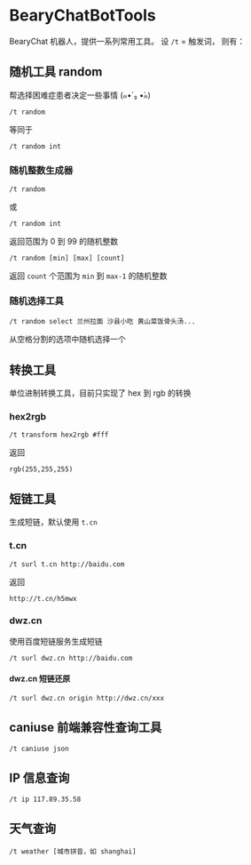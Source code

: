 # BearyChatBotTools
BearyChat 机器人，提供一系列常用工具。
设 `/t` = 触发词，
则有：

## 随机工具 random
帮选择困难症患者决定一些事情 (๑•́ ₃ •̀๑)

    /t random

等同于

    /t random int

### 随机整数生成器

    /t random

或

    /t random int

返回范围为 0 到 99 的随机整数

    /t random [min] [max] [count]

返回 `count` 个范围为 `min` 到 `max-1` 的随机整数

### 随机选择工具

    /t random select 兰州拉面 沙县小吃 黄山菜饭骨头汤...

从空格分割的选项中随机选择一个

## 转换工具
单位进制转换工具，目前只实现了 hex 到 rgb 的转换

### hex2rgb

    /t transform hex2rgb #fff

返回

    rgb(255,255,255)

## 短链工具
生成短链，默认使用 `t.cn`

### t.cn

    /t surl t.cn http://baidu.com

返回

    http://t.cn/h5mwx

### dwz.cn
使用百度短链服务生成短链

    /t surl dwz.cn http://baidu.com

#### dwz.cn 短链还原

    /t surl dwz.cn origin http://dwz.cn/xxx

## caniuse 前端兼容性查询工具

    /t caniuse json

## IP 信息查询

    /t ip 117.89.35.58

## 天气查询

    /t weather [城市拼音，如 shanghai]


